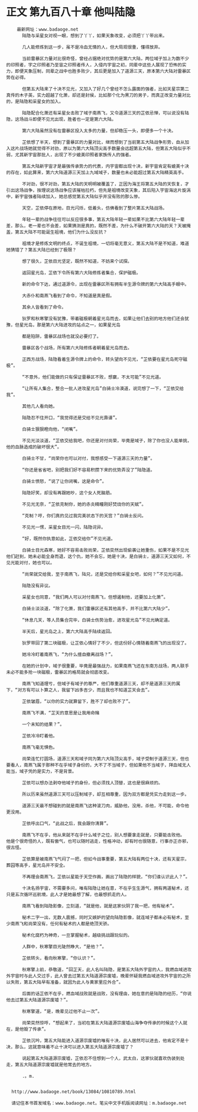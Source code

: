 # 正文 第九百八十章 他叫陆隐
        最新网址：www.badaoge.net
          陆隐与采星女对视一眼，想到了丫丫，如果天象改变，必须把丫丫带出来。
      
          几人能修炼到这一步，虽不是冷血无情的人，但大局观很重，懂得放弃。
      
          当前雷暴区力量对比很奇怪，曾经占据绝对优势的是第六大陆，两位域子加上为数不少的印照者，宇之印照者乃至宙之印照者传人，入侵内宇宙之初，同辈中这些人展现了恐怖的实力，即便天象压制，同辈之战中也胜多败少，其后更是加入了道源三天，原本第六大陆对雷暴区势在必得。
      
          但第五大陆来了十决不见光，又加入了好几个曾经不怎么露面的强者，比如天星宗第二真传的木子英，实力超越了化萧，却还是封侯，比如那个化为黑刀的男子，而真正改变力量对比的，是陆隐和采星女的加入。
      
          陆隐配合化萧还有采星女击败了域子南燕飞，又令道源三天的芷依忌惮，可以说没有陆隐，这场战斗即便不见光出现，胜者也一定是第六大陆。
      
          第六大陆虽然没有在雷暴区投入太多的力量，但却稳压一头，即便多一个十决。
      
          芷依想了半天，想到了雷暴区的力量对比，继而想到了当前第五大陆战争形势，自从加入这片战场她就觉得不对劲，原以为第六大陆顶尖高手数量会远超第五大陆，但第五大陆似乎不弱，尤其新宇宙那批人，出现了不少媲美印照者家族传人的强者。
      
          第五大陆新宇宙才是最强传承势力的代表，内宇宙都出现十决，新宇宙肯定有媲美十决的存在，如此算来，第六大陆道源三天加上九域域子，数量也未必能超过第五大陆精英高手。
      
          不对劲，很不对劲，第五大陆的天明明被覆盖了，正因为海王将第五大陆的天恢复，才引出这场战争，按理说这场战争应该摧枯拉朽，但先是祖境改变天象，其后陷入宇宙海这片旋涡中，新宇宙强者陆续加入，她总感觉第五大陆似乎并没有败的那么惨。
      
          天空，芷依停在原地，目光闪烁，低着头，仿佛看到了整片第五大陆战场。
      
          年轻一辈的战争往往可以反应很多事，第五大陆年轻一辈如果不比第六大陆年轻一辈差，那么，老一辈也不会差，如果猜测是真的，既然不差，为什么不破开第六大陆的天？天被掩盖，第五大陆不可能诞生祖境，他们为什么没反抗？
      
          祖境才是修炼文明的终点，不诞生祖境，一切将毫无意义，第五大陆不是不知道，难道她猜错了？第五大陆已经到了极限？
      
          想了很久，芷依目光坚定，既然不知道，不妨来个试探。
      
          返回星光岛，芷依下令所有第六大陆修炼者集合，保护磁极。
      
          新的命令下达，通过道源令，出现在雷暴区所有拥有半生源令牌的第六大陆高手眼中。
      
          大赤仆和南燕飞看到了命令，不知道是真是假。
      
          其余人皆看到了命令。
      
          狄罗和秋寒擎没有犹豫，带着磁极朝着星光岛而去，如果让他们去别的地方他们还会犹豫，但星光岛，那是第六大陆进攻的站点之一，如果星光岛
      
          都是陷阱，雷暴区战场也就没必要打了。
      
          雷暴区各个战场，所有第六大陆修炼者朝着星光岛而去。
      
          正西方战场，陆隐看着生源令牌上的命令，转头望向不见光，“芷依要在星光岛死守磁极”。
      
          “不意外，他们能做的只有保证雷暴区不败，想赢，不太可能”不见光道。
      
          “让所有人集合，整合一批人进攻星光岛”白骑士冷漠道，说完想了一下，“芷依交给我”。
      
          其他几人看向她。
      
          陆隐忍不住开口，“我觉得还是交给不见光靠谱”。
      
          白骑士狠狠瞪向他，“闭嘴”。
      
          不见光淡淡道，“芷依交给我吧，你还是对付尚荣，毕竟是域子，除了你也没人能单挑，他的血脉造成的破坏很大”。
      
          白骑士不甘，“尚荣你也可以对付，我想感受一下道源三天的力量”。
      
          “你还是省省吧，别把我们好不容易积攒下来的优势弄没了”陆隐道。
      
          白骑士愤怒，“说了让你闭嘴，这是命令”。
      
          陆隐好笑，却没有再跟她吵，这个女人死脑筋。
      
          不见光无奈，“芷依克制你，她的赤炎精瞳刚好焚烧你的天赋”。
      
          “克制？哼，你们真的见过我完美状态下的天宫？”白骑士反问。
      
          不见光一愣，采星女目光一闪，陆隐诧异。
      
          “好，既然你执意如此，芷依交给你”不见光道。
      
          白骑士目光森寒，她好不容易击败尚荣，芷依突然出现偷袭让她重伤，如果不是不见光他们赶到，她未必能全身而退，这个仇，她不会忘，她是十决，是白骑士，道源三天又如何，不见光能对付，她也可以。
      
          “尚荣就交给我，至于南燕飞，陆兄，还是交给你和采星女吧，如何？”不见光问道。
      
          陆隐没有异议。
      
          采星女也同意，“我们两人可以对付南燕飞，但想遏制他，还要加上化萧”。
      
          白骑士淡淡道，“除了化萧，我们雷暴区还有其他高手，并不比第六大陆少”。
      
          “休息几天，等人员集合完毕，白骑士伤势治愈，进攻星光岛”不见光确定道。
      
          半天后，星光岛之上，第六大陆高手陆续返回。
      
          狄罗带回了第二块磁极，让芷依心情好了不少，但这份好心情随着南燕飞的出现没了。
      
          她冷冷盯着南燕飞，“为什么擅自撤离战场？”。
      
          在她的计划中，域子很重要，毕竟是最强战力，如果南燕飞还在东南方战场，两人联手未必不能多抢一块磁极，雷暴区的格局就会彻底改变。
      
          南燕飞知道理亏，但域子有域子的尊严，他们尊重道源三天，却不是道源三天的属下，“对方有可以卜算之人，我留下凶多吉少，而且我也不知道芷天会去”。
      
          芷依皱眉，“以你的实力就算留下，胜不了却也败不了”。
      
          南燕飞不满，“芷天的意思是让我用命赌
      
          一个未知的结果？”。
      
          芷依冷冷盯着他。
      
          南燕飞毫无惧色。
      
          尚荣连忙打圆场，道源三天和域子同为第六大陆顶尖高手，域子受制于道源三天，但也要看人，南燕飞属于那种不在乎域子身份的，大不了不当域子，但如果他不当域子，拜血域无人能当，域子凭的是实力，不是背景。
      
          芷依可以想办法剥夺他域子的身份，但必须找人顶替，这也是很麻烦的。
      
          所以历来虽然道源三天可以压制域子，却互相尊重，因为双方都是凭实力走到这一步。
      
          道源三天最不想碰到的就是南燕飞这种滚刀肉，威胁他，没用，杀他，不可能，命令他更没用。
      
          芷依呼出口气，“此战之后，我会跟你清算”。
      
          南燕飞不在乎，他从来就不在乎什么域子之位，别人想要拿走就是，只要能击败他。        他是个很奇怪的人，既有傲气，也可以随时逃走，性格冲动，却有时也很随意，行事亦正亦邪，很古怪。
      
          芷依算是被南燕飞气闷了一把，但如今战事重要，第五大陆有两位十决，还有天星宗，葬园等高手，星光岛并不安全。
      
          不再理会南燕飞，芷依以星能于天空作画，画出了陆隐的样貌，“你们谁认识此人？”。
      
          十决名扬宇宙，不需要多问，唯有陆隐让她在意，不在乎生生源气，拥有两道秘术，还只是五次循环巡航境，此人才是她最想了解，也最想抓走的人。
      
          南燕飞看到陆隐影像，立刻道，“就是他，就是这家伙阴了我一把，他有秘术”。
      
          秘术二字一出，无数人震撼，同时又嫉妒的望向陆隐影像，就连域子都未必有秘术，至少南燕飞和尚荣没有，任何有秘术的人都是绝顶天骄。
      
          秘术化腐朽为神奇，一旦掌握秘术，越级挑战跟玩似的。
      
          人群中，秋寒擎目光陡然睁大，“是他？”。
      
          芷依转头，看向秋寒擎，“你认识？”。
      
          秋寒擎上前，恭敬道，“回芷天，此人名叫陆隐，是第五大陆外宇宙的人，我燃血域进攻外宇宙时与此人交过手，此人曾去过第五大陆道源宗废墟，晚辈怀疑我燃血域进攻外宇宙的之所以失败，第五大陆早有准备，就因为此人与黄家里应外合”。
      
          后面的话芷依不在乎，燃血域战败就是战败，没有理由，她在意的是陆隐的经历，“你说他去过第五大陆道源宗废墟？”。
      
          秋寒擎道，“是，晚辈见过他不止一次”。
      
          尚荣突然惊呼，“想起来了，当初在第五大陆道源宗废墟山海争夺传承的时候这个人就在，是他毁了传承”。
      
          芷依沉吟，第五大陆能进入道源宗废墟的唯有十决，此人居然可以进去，他肯定不是十决，那么，这就意味着不止十决可以进入第五大陆道源宗废墟了？
      
          说起第五大陆道源宗废墟，芷依忍不住想到一个人，武太白，这家伙就喜欢伪装到处走，第五大陆道源宗废墟就是他常去的地方。
      
          .。m.
      
      
      http://www.badaoge.net/book/13084/10810789.html
      
      请记住本书首发域名：www.badaoge.net。笔尖中文手机版阅读网址：m.badaoge.net